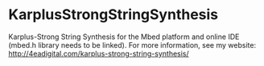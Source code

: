 # KarplusStrongStringSynthesis
Karplus-Strong String Synthesis for the Mbed platform and online IDE (mbed.h library needs to be linked). For more information, see my website: http://4eadigital.com/karplus-strong-string-synthesis/
